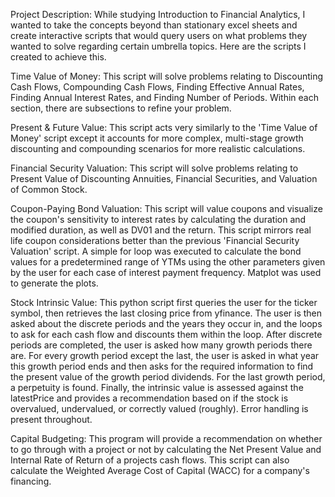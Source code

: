 Project Description: While studying Introduction to Financial Analytics, I wanted to take the concepts beyond than stationary excel sheets and create interactive scripts that would query users on what problems they wanted to solve regarding certain umbrella topics. Here are the scripts I created to achieve this. 

  Time Value of Money: This script will solve problems relating to Discounting Cash Flows, Compounding Cash Flows, Finding Effective Annual Rates, Finding Annual Interest Rates, and Finding Number of Periods. Within each section, there are subsections to refine your problem. 

  Present & Future Value: This script acts very similarly to the 'Time Value of Money' script except it accounts for more complex, multi-stage growth discounting and compounding scenarios for more realistic calculations. 

  Financial Security Valuation: This script will solve problems relating to Present Value of Discounting Annuities, Financial Securities, and Valuation of Common Stock. 

  Coupon-Paying Bond Valuation: This script will value coupons and visualize the coupon's sensitivity to interest rates by calculating the duration and modified duration, as well as DV01 and the return. This script mirrors real life coupon considerations better than the previous 'Financial Security Valuation' script. A simple for loop was executed to calculate the bond values for a predetermined range of YTMs using the other parameters given by the user for each case of interest payment frequency. Matplot was used to generate the plots.  

  Stock Intrinsic Value: This python script first queries the user for the ticker symbol, then retrieves the last closing price from yfinance. The user is then asked about the discrete periods and the years they occur in, and the loops to ask for each cash flow and discounts them within the loop. After discrete periods are completed, the user is asked how many growth periods there are. For every growth period except the last, the user is asked in what year this growth period ends and then asks for the required information to find the present value of the growth period dividends. For the last growth period, a perpetuity is found. Finally, the intrinsic value is assessed against the latestPrice and provides a recommendation based on if the stock is overvalued, undervalued, or correctly valued (roughly). Error handling is present throughout.

  Capital Budgeting: This program will provide a recommendation on whether to go through with a project or not by calculating the Net Present Value and Internal Rate of Return of a projects cash flows. This script can also calculate the Weighted Average Cost of Capital (WACC) for a company's financing. 

  
